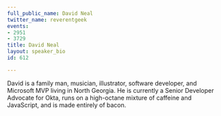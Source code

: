 ```yaml
---
full_public_name: David Neal
twitter_name: reverentgeek
events:
- 2951
- 3729
title: David Neal
layout: speaker_bio
id: 612

---
```

David is a family man, musician, illustrator, software developer, and Microsoft MVP living in North Georgia. He is currently a Senior Developer Advocate for Okta, runs on a high-octane mixture of caffeine and JavaScript, and is made entirely of bacon.